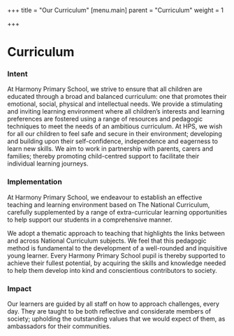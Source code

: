 +++
title = "Our Curriculum"
[menu.main]
parent = "Curriculum"
weight = 1

+++
# Curriculum

### Intent

At Harmony Primary School, we strive to ensure that all children are educated through a broad and balanced curriculum: one that promotes their emotional, social, physical and intellectual needs. We provide a stimulating and inviting learning environment where all children’s interests and learning preferences are fostered using a range of resources and pedagogic techniques to meet the needs of an ambitious curriculum. At HPS, we wish for all our children to feel safe and secure in their environment; developing and building upon their self-confidence, independence and eagerness to learn new skills. We aim to work in partnership with parents, carers and families; thereby promoting child-centred support to facilitate their individual learning journeys.

### Implementation

At Harmony Primary School, we endeavour to establish an effective teaching and learning environment based on The National Curriculum, carefully supplemented by a range of extra-curricular learning opportunities to help support our students in a comprehensive manner.

We adopt a thematic approach to teaching that highlights the links between and across National Curriculum subjects. We feel that this pedagogic method is fundamental to the development of a well-rounded and inquisitive young learner. Every Harmony Primary School pupil is thereby supported to achieve their fullest potential, by acquiring the skills and knowledge needed to help them develop into kind and conscientious contributors to society.

### Impact

Our learners are guided by all staff on how to approach challenges, every day. They are taught to be both reflective and considerate members of society; upholding the outstanding values that we would expect of them, as ambassadors for their communities.